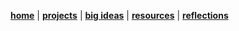 **[home](https://badebasligil.github.io/badebasligil/)** | **[projects](project.md)** | **[big ideas](big_ideas.md)** | **[resources](resources.md)** | **[reflections](reflections.md)**


